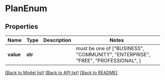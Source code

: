 # PlanEnum


## Properties
Name | Type | Description | Notes
------------ | ------------- | ------------- | -------------
**value** | **str** |  |  must be one of ["BUSINESS", "COMMUNITY", "ENTERPRISE", "FREE", "PROFESSIONAL", ]

[[Back to Model list]](../README.md#documentation-for-models) [[Back to API list]](../README.md#documentation-for-api-endpoints) [[Back to README]](../README.md)


